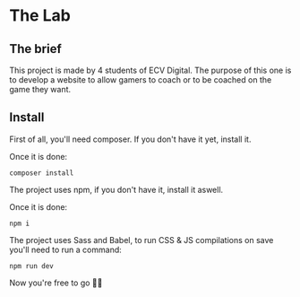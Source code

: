# The Lab

## The brief

This project is made by 4 students of ECV Digital. The purpose of this one is to develop a website to allow gamers to coach or to be coached on the game they want.

## Install

First of all, you'll need composer. If you don't have it yet, install it.

Once it is done: 

```
composer install
```

The project uses npm, if you don't have it, install it aswell.

Once it is done: 

```
npm i
```

The project uses Sass and Babel, to run CSS & JS compilations on save you'll need to run a command:

```
npm run dev
```

Now you're free to go 🤙🏼

